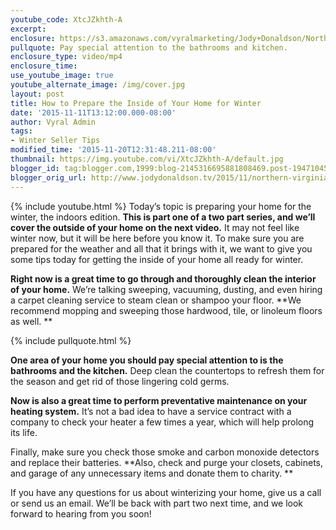 ```yaml
---
youtube_code: XtcJZkhth-A
excerpt:
enclosure: https://s3.amazonaws.com/vyralmarketing/Jody+Donaldson/Northern+Virginia+Real+Estate+Agent-+Winterizing+your+homes+interior.mp4
pullquote: Pay special attention to the bathrooms and kitchen.
enclosure_type: video/mp4
enclosure_time:
use_youtube_image: true
youtube_alternate_image: /img/cover.jpg
layout: post
title: How to Prepare the Inside of Your Home for Winter
date: '2015-11-11T13:12:00.000-08:00'
author: Vyral Admin
tags:
- Winter Seller Tips
modified_time: '2015-11-20T12:31:48.211-08:00'
thumbnail: https://img.youtube.com/vi/XtcJZkhth-A/default.jpg
blogger_id: tag:blogger.com,1999:blog-2145316695881808469.post-1947104580070242591
blogger_orig_url: http://www.jodydonaldson.tv/2015/11/northern-virginia-real-estate.html
---
```

{% include youtube.html %}
Today’s topic is preparing your home for the winter, the indoors edition. **This is part one of a two part series, and we’ll cover the outside of your home on the next video.** It may not feel like winter now, but it will be here before you know it. To make sure you are prepared for the weather and all that it brings with it, we want to give you some tips today for getting the inside of your home all ready for winter.

**Right now is a great time to go through and thoroughly clean the interior of your home.** We’re talking sweeping, vacuuming, dusting, and even hiring a carpet cleaning service to steam clean or shampoo your floor. **We recommend mopping and sweeping those hardwood, tile, or linoleum floors as well. **

{% include pullquote.html %}

**One area of your home you should pay special attention to is the bathrooms and the kitchen.** Deep clean the countertops to refresh them for the season and get rid of those lingering cold germs.

**Now is also a great time to perform preventative maintenance on your heating system.** It’s not a bad idea to have a service contract with a company to check your heater a few times a year, which will help prolong its life.

Finally, make sure you check those smoke and carbon monoxide detectors and replace their batteries. **Also, check and purge your closets, cabinets, and garage of any unnecessary items and donate them to charity. **

If you have any questions for us about winterizing your home, give us a call or send us an email. We’ll be back with part two next time, and we look forward to hearing from you soon!
